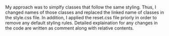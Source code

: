 My approach was to simplfy classes that follow the same styling. Thus, I changed names of those classes and replaced the linked name of classes in the style.css file. In addition, I applied the reset.css file priorly in order to remove any default styling rules. Detailed explaination for any changes in the code are written as comment along with relative contents.